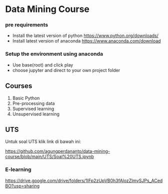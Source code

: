 # Data Mining Course

### pre requirements

 - Install the latest version of python https://www.python.org/downloads/
 - Install latest version of anaconda https://www.anaconda.com/download

### Setup the environment using anaconda

 - Use base(root) and click play
 - choose jupyter and direct to your own project folder

## Courses

 1. Basic Python
 2. Pre-processing data
 3. Supervised learning
 4. Unsupervised learning
 
## UTS
Untuk soal UTS klik link di bawah ini:

https://github.com/agungperdananto/data-mining-course/blob/main/UTS/Soal%20UTS.ipynb

 
### E-learning
https://drive.google.com/drive/folders/1lFp2zUpVB0h3fAlozZlmvSJPs_ACedBO?usp=sharing
